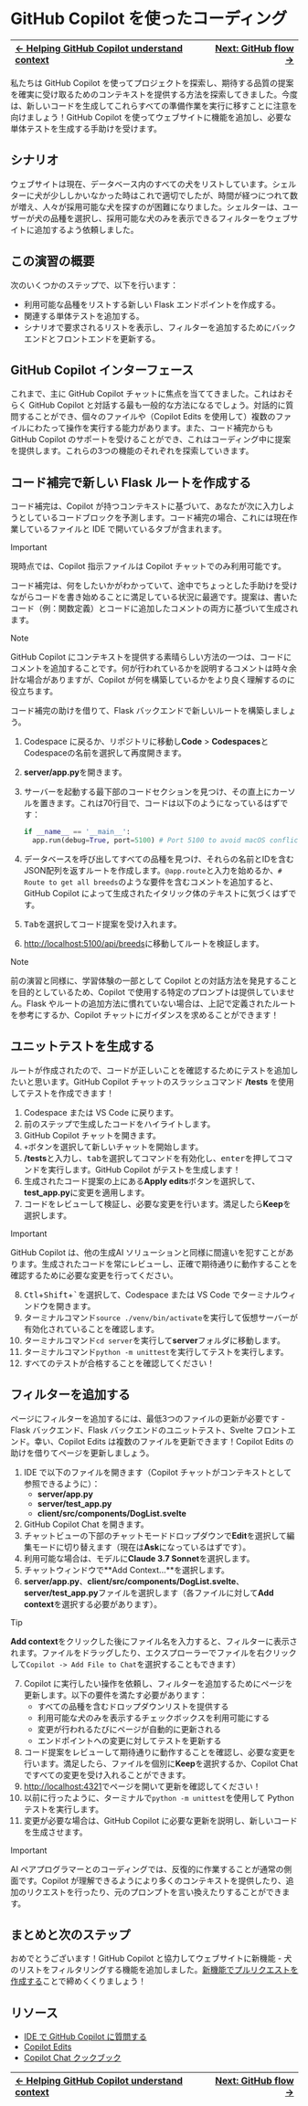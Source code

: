 # GitHub Copilot を使ったコーディング

| [← Helping GitHub Copilot understand context][walkthrough-previous] | [Next: GitHub flow →][walkthrough-next] |
|:-----------------------------------|------------------------------------------:|

私たちは GitHub Copilot を使ってプロジェクトを探索し、期待する品質の提案を確実に受け取るためのコンテキストを提供する方法を探索してきました。今度は、新しいコードを生成してこれらすべての準備作業を実行に移すことに注意を向けましょう！GitHub Copilot を使ってウェブサイトに機能を追加し、必要な単体テストを生成する手助けを受けます。

## シナリオ

ウェブサイトは現在、データベース内のすべての犬をリストしています。シェルターに犬が少ししかいなかった時はこれで適切でしたが、時間が経つにつれて数が増え、人々が採用可能な犬を探すのが困難になりました。シェルターは、ユーザーが犬の品種を選択し、採用可能な犬のみを表示できるフィルターをウェブサイトに追加するよう依頼しました。

## この演習の概要

次のいくつかのステップで、以下を行います：

- 利用可能な品種をリストする新しい Flask エンドポイントを作成する。
- 関連する単体テストを追加する。
- シナリオで要求されるリストを表示し、フィルターを追加するためにバックエンドとフロントエンドを更新する。

## GitHub Copilot インターフェース

これまで、主に GitHub Copilot チャットに焦点を当ててきました。これはおそらく GitHub Copilot と対話する最も一般的な方法になるでしょう。対話的に質問することができ、個々のファイルや（Copilot Edits を使用して）複数のファイルにわたって操作を実行する能力があります。また、コード補完からも GitHub Copilot のサポートを受けることができ、これはコーディング中に提案を提供します。これらの3つの機能のそれぞれを探索していきます。

## コード補完で新しい Flask ルートを作成する

コード補完は、Copilot が持つコンテキストに基づいて、あなたが次に入力しようとしているコードブロックを予測します。コード補完の場合、これには現在作業しているファイルと IDE で開いているタブが含まれます。

> [!IMPORTANT]
> 現時点では、Copilot 指示ファイルは Copilot チャットでのみ利用可能です。

コード補完は、何をしたいかがわかっていて、途中でちょっとした手助けを受けながらコードを書き始めることに満足している状況に最適です。提案は、書いたコード（例：関数定義）とコードに追加したコメントの両方に基づいて生成されます。

> [!NOTE]
> GitHub Copilot にコンテキストを提供する素晴らしい方法の一つは、コードにコメントを追加することです。何が行われているかを説明するコメントは時々余計な場合がありますが、Copilot が何を構築しているかをより良く理解するのに役立ちます。

コード補完の助けを借りて、Flask バックエンドで新しいルートを構築しましょう。

1. Codespace に戻るか、リポジトリに移動し**Code** > **Codespaces**とCodespaceの名前を選択して再度開きます。
2. **server/app.py**を開きます。
3. サーバーを起動する最下部のコードセクションを見つけ、その直上にカーソルを置きます。これは70行目で、コードは以下のようになっているはずです：

    ```python
    if __name__ == '__main__':
      app.run(debug=True, port=5100) # Port 5100 to avoid macOS conflicts
    ```

4. データベースを呼び出してすべての品種を見つけ、それらの名前とIDを含むJSON配列を返すルートを作成します。`@app.route`と入力を始めるか、`# Route to get all breeds`のような要件を含むコメントを追加すると、GitHub Copilot によって生成されたイタリック体のテキストに気づくはずです。
5. <kbd>Tab</kbd>を選択してコード提案を受け入れます。
6. [http://localhost:5100/api/breeds][localhost-breeds]に移動してルートを検証します。

> [!NOTE]
> 前の演習と同様に、学習体験の一部として Copilot との対話方法を発見することを目的としているため、Copilot で使用する特定のプロンプトは提供していません。Flask やルートの追加方法に慣れていない場合は、上記で定義されたルートを参考にするか、Copilot チャットにガイダンスを求めることができます！

## ユニットテストを生成する

ルートが作成されたので、コードが正しいことを確認するためにテストを追加したいと思います。GitHub Copilot チャットのスラッシュコマンド **/tests** を使用してテストを作成できます！

1. Codespace または VS Code に戻ります。
2. 前のステップで生成したコードをハイライトします。
3. GitHub Copilot チャットを開きます。
4. `+`ボタンを選択して新しいチャットを開始します。
5. **/tests**と入力し、<kbd>tab</kbd>を選択してコマンドを有効化し、<kbd>enter</kbd>を押してコマンドを実行します。GitHub Copilot がテストを生成します！
6. 生成されたコード提案の上にある**Apply edits**ボタンを選択して、**test_app.py**に変更を適用します。
7. コードをレビューして検証し、必要な変更を行います。満足したら**Keep**を選択します。
> [!IMPORTANT]
> GitHub Copilot は、他の生成AI ソリューションと同様に間違いを犯すことがあります。生成されたコードを常にレビューし、正確で期待通りに動作することを確認するために必要な変更を行ってください。
8. <kbd>Ctl</kbd>+<kbd>Shift</kbd>+<kbd>`</kbd>を選択して、Codespace または VS Code でターミナルウィンドウを開きます。
9. ターミナルコマンド`source ./venv/bin/activate`を実行して仮想サーバーが有効化されていることを確認します。
10. ターミナルコマンド`cd server`を実行して**server**フォルダに移動します。
11. ターミナルコマンド`python -m unittest`を実行してテストを実行します。
12. すべてのテストが合格することを確認してください！

## フィルターを追加する

ページにフィルターを追加するには、最低3つのファイルの更新が必要です - Flask バックエンド、Flask バックエンドのユニットテスト、Svelte フロントエンド。幸い、Copilot Edits は複数のファイルを更新できます！Copilot Edits の助けを借りてページを更新しましょう。

1. IDE で以下のファイルを開きます（Copilot チャットがコンテキストとして参照できるように）：
   - **server/app.py**
   - **server/test_app.py**
   - **client/src/components/DogList.svelte**
2. GitHub Copilot Chat を開きます。
3. チャットビューの下部のチャットモードドロップダウンで**Edit**を選択して編集モードに切り替えます（現在は**Ask**になっているはずです）。
4. 利用可能な場合は、モデルに**Claude 3.7 Sonnet**を選択します。
5. チャットウィンドウで**Add Context...**を選択します。
6. **server/app.py**、**client/src/components/DogList.svelte**、**server/test_app.py**ファイルを選択します（各ファイルに対して**Add context**を選択する必要があります）。
> [!TIP]
> **Add context**をクリックした後にファイル名を入力すると、フィルターに表示されます。ファイルをドラッグしたり、エクスプローラーでファイルを右クリックして`Copilot -> Add File to Chat`を選択することもできます）
7. Copilot に実行したい操作を依頼し、フィルターを追加するためにページを更新します。以下の要件を満たす必要があります：
    - すべての品種を含むドロップダウンリストを提供する
    - 利用可能な犬のみを表示するチェックボックスを利用可能にする
    - 変更が行われるたびにページが自動的に更新される
    - エンドポイントへの変更に対してテストを更新する
8. コード提案をレビューして期待通りに動作することを確認し、必要な変更を行います。満足したら、ファイルを個別に**Keep**を選択するか、Copilot Chat ですべての変更を受け入れることができます。
9. [http://localhost:4321][localhost]でページを開いて更新を確認してください！
10. 以前に行ったように、ターミナルで`python -m unittest`を使用して Python テストを実行します。
11. 変更が必要な場合は、GitHub Copilot に必要な更新を説明し、新しいコードを生成させます。

> [!IMPORTANT]
> AI ペアプログラマーとのコーディングでは、反復的に作業することが通常の側面です。Copilot が理解できるようにより多くのコンテキストを提供したり、追加のリクエストを行ったり、元のプロンプトを言い換えたりすることができます。

## まとめと次のステップ
おめでとうございます！GitHub Copilot と協力してウェブサイトに新機能 - 犬のリストをフィルタリングする機能を追加しました。[新機能でプルリクエストを作成する][walkthrough-next]ことで締めくくりましょう！

## リソース
- [IDE で GitHub Copilot に質問する][copilot-questions]
- [Copilot Edits][copilot-chat-edits]
- [Copilot Chat クックブック][copilot-chat-cookbook]

| [← Helping GitHub Copilot understand context][walkthrough-previous] | [Next: GitHub flow →][walkthrough-next] |
|:-----------------------------------|------------------------------------------:|

[copilot-chat-cookbook]: https://docs.github.com/en/copilot/copilot-chat-cookbook
[copilot-chat-edits]: https://code.visualstudio.com/docs/copilot/copilot-edits
[copilot-questions]: https://docs.github.com/en/copilot/using-github-copilot/copilot-chat/asking-github-copilot-questions-in-your-ide
[localhost]: http://localhost:4321
[localhost-breeds]: http://localhost:5100/api/breeds
[walkthrough-previous]: 5-context.md
[walkthrough-next]: 7-github-flow.md

